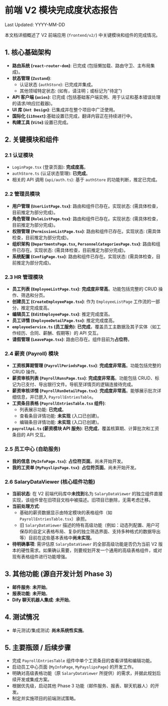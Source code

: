 # 前端 V2 模块完成度状态报告

Last Updated: YYYY-MM-DD <!-- 请替换为实际日期 -->

本文档详细概述了 V2 前端应用 (`frontend/v2/`) 中关键模块和组件的完成情况。

## 1. 核心基础架构

*   **路由系统 (`react-router-dom`)**: 已完成 (包括懒加载、路由守卫、主布局集成)。
*   **状态管理 (`Zustand`)**:
    *   认证状态 (`authStore`): 已完成并集成。
    *   其他领域特定状态: (如有，请注明；或标记为"待定")
*   **API 客户端 (`axios`)**: 已完成 (包括基础客户端实例、用于认证和基本错误处理的请求/响应拦截器)。
*   **UI 库 (`Ant Design`)**: 已集成并在整个项目中广泛使用。
*   **国际化 (`i18next`)**:基础设置已完成，翻译内容正在持续进行中。
*   **构建工具 (`Vite`)**:设置已完成。

## 2. 关键模块和组件

### 2.1 认证模块
*   `LoginPage.tsx` (登录页面): **完成度高**。
*   `authStore.ts` (认证状态管理): **已完成**。
*   相关的 API 调用 (`api/auth.ts`): 基于 `authStore` 的功能判断，推定已完成。

### 2.2 管理员模块
*   **用户管理 (`UserListPage.tsx`)**: 路由和组件已存在。实现状态: (需具体检查，目前推定为部分完成)。
*   **角色管理 (`RoleListPage.tsx`)**: 路由和组件已存在。实现状态: (需具体检查，目前推定为部分完成)。
*   **权限管理 (`PermissionListPage.tsx`)**: 路由和组件已存在。实现状态: (需具体检查，目前推定为部分完成)。
*   **组织架构 (`DepartmentsPage.tsx`, `PersonnelCategoriesPage.tsx`)**: 路由和组件已存在。实现状态: (需具体检查，目前推定为部分完成)。
*   **系统配置 (`ConfigPage.tsx`)**: 路由和组件已存在。实现状态: (需具体检查，目前推定为部分完成)。

### 2.3 HR 管理模块
*   **员工列表 (`EmployeeListPage.tsx`)**: **完成度非常高**。功能包括完整的 CRUD 操作、筛选和分页。
*   **创建员工 (`CreateEmployeePage.tsx`)**: 作为 `EmployeeListPage` 工作流的一部分，推定完成度高。
*   **编辑员工 (`EditEmployeePage.tsx`)**: 推定完成度高。
*   **员工详情 (`EmployeeDetailPage.tsx`)**: 推定完成度高。
*   **`employeeService.ts` (员工服务)**: **已完成**，覆盖员工主数据及其子实体（如工作经历、合同、薪酬、假期等）的 API 交互。
*   **请假管理 (`LeavePage.tsx`)**: 路由已存在。组件目前为**占位符**。

### 2.4 薪资 (Payroll) 模块
*   **工资核算期管理 (`PayrollPeriodsPage.tsx`)**: **完成度非常高**。功能包括完整的 CRUD 操作。
*   **薪资审核列表 (`PayrollRunsPage.tsx`)**: **完成度非常高**。功能包括 CRUD、标记为已支付、导出银行文件。导航至详情页的逻辑连接待完成。
*   **薪资审核详情 (`PayrollRunDetailPage.tsx`)**: **完成度非常高**。能够展示批次详细信息，并已嵌入 `PayrollEntriesTable`。
*   **工资条目表格 (`PayrollEntriesTable.tsx` 组件)**:
    *   列表展示功能: **已完成**。
    *   查看条目详情功能: **未实现** (入口已创建)。
    *   编辑条目详情功能: **未实现** (入口已创建)。
*   **`payrollApi.ts` (薪资模块 API 服务)**: **已完成**，覆盖核算期、计算批次和工资条目的 API 交互。

### 2.5 员工中心 (自助服务)
*   **我的信息 (`MyInfoPage.tsx`)**: **占位符页面**。尚未开始开发。
*   **我的工资单 (`MyPayslipsPage.tsx`)**: **占位符页面**。尚未开始开发。

### 2.6 SalaryDataViewer (核心组件功能)
*   **当前状态**: 在 V2 前端代码库中**未找到**名为 `SalaryDataViewer` 的独立组件直接实现，该组件曾在旧项目文档中被描述。旧项目已删除，无需考虑迁移。
*   **当前处理方式**:
    *   基础的薪资数据显示由特定模块的表格组件（如 `PayrollEntriesTable.tsx`）承担。
    *   旧 `SalaryDataViewer` 描述的特有高级功能（例如：动态列配置、用户可保存的自定义表格布局、复杂的独立筛选界面、支持多种格式的数据导出等）目前在这些基本表格中**尚未实现**。
*   **待明确事项**: 需评估原 `SalaryDataViewer` 的全部高级功能是否仍为当前 V2 版本的硬性需求。如果确认需要，则要规划开发一个通用的高级表格组件，或对现有表格组件进行功能增强。

## 3. 其他功能 (源自开发计划 Phase 3)
*   **邮件服务**: **未开始**。
*   **报表功能**: **未开始**。
*   **Dify 聊天机器人集成**: **未开始**。

## 4. 测试情况
*   单元测试/集成测试: **尚未系统性实施**。

## 5. 主要瓶颈 / 后续步骤
*   完成 `PayrollEntriesTable` 组件中单个工资条目的查看详情和编辑功能。
*   启动员工中心页面 (`MyInfoPage`, `MyPayslipsPage`) 的开发工作。
*   明确对高级表格功能（原 `SalaryDataViewer` 所提供）的需求，并据此规划后续开发或集成方案。
*   根据优先级，启动其他 Phase 3 功能（邮件服务、报表、聊天机器人）的开发。
*   制定并实施项目的前端测试策略。 